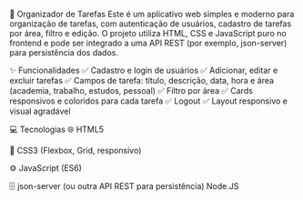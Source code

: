 📝 Organizador de Tarefas
Este é um aplicativo web simples e moderno para organização de tarefas, com autenticação de usuários, cadastro de tarefas por área, filtro e edição. O projeto utiliza HTML, CSS e JavaScript puro no frontend e pode ser integrado a uma API REST (por exemplo, json-server) para persistência dos dados.

✨ Funcionalidades
✅ Cadastro e login de usuários
✅ Adicionar, editar e excluir tarefas
✅ Campos de tarefa: título, descrição, data, hora e área (academia, trabalho, estudos, pessoal)
✅ Filtro por área
✅ Cards responsivos e coloridos para cada tarefa
✅ Logout
✅ Layout responsivo e visual agradável



💻 Tecnologias
🌐 HTML5

🎨 CSS3 (Flexbox, Grid, responsivo)

⚙️ JavaScript (ES6)

🗄️ json-server (ou outra API REST para persistência)
Node.JS


